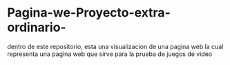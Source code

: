 # Pagina-we-Proyecto-extra-ordinario-
dentro de este repositorio, esta una visualizacion de una pagina web la cual representa una pagina web que sirve para la prueba de juegos de video 
